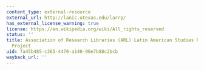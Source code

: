 ```yaml
---
content_type: external-resource
external_url: http://lanic.utexas.edu/larrp/
has_external_license_warning: true
license: https://en.wikipedia.org/wiki/All_rights_reserved
status: ''
title: Association of Research Libraries (ARL) Latin American Studies Resource Sharing
  Project
uid: 7a45b485-c365-4470-a140-90e7b88c2bcb
wayback_url: ''
---
```

